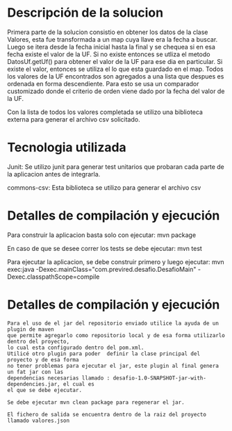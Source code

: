 # Descripción de la solucion

Primera parte de la solucion consistio en obtener los datos de la clase Valores, esta fue transformada a un map cuya llave era 
la fecha a buscar. Luego se itera desde la fecha inicial hasta la final y se chequea si en esa fecha existe el valor de la UF.
Si no existe entonces se utliza el metodo DatosUf.getUf() para obtener el valor de la UF para ese dia en particular. Si existe
el valor, entonces se utiliza el lo que esta guardado en el map.
Todos los valores de la UF encontrados son agregados a una lista que despues es ordenada en forma descendiente. Para esto se usa
un comparador customizado donde el criterio de orden viene dado por la fecha del valor de la UF.

Con la lista de todos los valores completada se utilizo una biblioteca externa para generar el archivo csv solicitado.


# Tecnologia utilizada
Junit: Se utilizo junit para generar test unitarios que probaran cada parte de la aplicacion antes de integrarla.

commons-csv: Esta biblioteca se utilizo para generar el archivo csv

# Detalles de compilación y ejecución

Para construir la aplicacion basta solo con ejecutar: 
mvn package

En caso de que se desee correr los tests se debe ejecutar:
mvn test 

Para ejecutar la aplicacion, se debe construir primero y luego ejecutar:
mvn exec:java -Dexec.mainClass="com.previred.desafio.DesafioMain" -Dexec.classpathScope=compile








# Detalles de compilación y ejecución
    Para el uso de el jar del repositorio enviado utilice la ayuda de un plugin de maven
    que permite agregarlo como repositorio local y de esa forma utilizarlo dentro del proyecto, 
    lo cual esta configurado dentro del pom.xml.
    Utilicé otro plugin para poder  definir la clase principal del proyecto y de esa forma
    no tener problemas para ejecutar el jar, este plugin al final genera un fat jar con las 
    dependencias necesarias llamado : desafio-1.0-SNAPSHOT-jar-with-dependencies.jar, el cual es 
    el que se debe ejecutar.

    Se debe ejecutar mvn clean package para regenerar el jar.

    El fichero de salida se encuentra dentro de la raiz del proyecto llamado valores.json